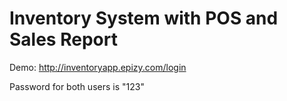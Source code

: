 # Inventory System with POS and Sales Report

Demo: http://inventoryapp.epizy.com/login

Password for both users is "123"
